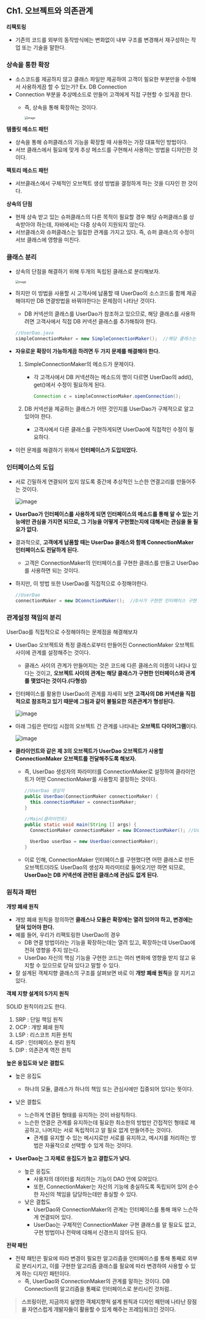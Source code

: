 ## Ch1. 오브젝트와 의존관계
**리팩토링**
- 기존의 코드를 외부의 동작방식에는 변화없이 내부 구조를 변경해서 재구성하는 작업 또는 기술을 말한다.



### **상속을 통한 확장**

- 소스코드를 제공하지 않고 클래스 파일만 제공하여 고객이 필요한 부분만을 수정해서 사용하게끔 할 수 있는가? Ex. DB Connection
- Connection 부분을 추상메소드로 만들어 고객에게 직접 구현할 수 있게끔 한다.
	- 즉, 상속을 통해 확장하는 것이다.
	
	  <img src="https://user-images.githubusercontent.com/40616436/76166481-303b2480-61a2-11ea-8f7d-2776662ad6f8.png" alt="image" style="zoom:50%;" />



**템플릿 메소드 패턴**

- 상속을 통해 슈퍼클래스의 기능을 확장할 때 사용하는 가장 대표적인 방법이다.
- 서브 클래스에서 필요에 맞게 추상 메소드를 구현해서 사용하는 방법을 디자인한 것이다.



**팩토리 메소드 패턴**

- 서브클래스에서 구체적인 오브젝트 생성 방법을 결정하게 하는 것을 디자인 한 것이다.



**상속의 단점**

- 현재 상속 받고 있는 슈퍼클래스의 다른 목적이 필요할 경우 해당 슈퍼클래스를 상속받아야 하는데, 자바에서는 다중 상속이 지원되지 않는다.
- 서브클래스와 슈퍼클래스는 밀접한 관계를 가지고 있다. 즉, 슈퍼 클래스의 수정이 서브 클래스에 영향을 미친다.







### **클래스 분리**

- 상속의 단점을 해결하기 위해 두개의 독립된 클래스로 분리해보자.

  <img src="https://user-images.githubusercontent.com/40616436/75679116-5e1bf700-5cd2-11ea-8700-f176678ca17b.png" alt="image" style="zoom:50%;" />

- 하지만 이 방법을 사용할 시 고객사에 납품할 때 UserDao의 소스코드를 함께 제공해야지만 DB 연결방법을 바꿔야한다는 문제점이 나타난 것이다.

  - DB 커넥션의 클래스를 UserDao가 참조하고 있으므로, 해당 클래스를 사용하려면 고객사에서 직접 DB 커넥션 클래스를 추가해줘야 한다.

  ~~~java
  //UserDao.java
  simpleConnectionMaker = new SimpleConnectionMaker();	//해당 클래스는 고객사마다 다르게 구현될 것.
  ~~~



- **자유로운 확장이 가능하게끔 하려면 두 가지 문제를 해결해야 한다.**

  1. SimpleConnectionMaker의 메소드가 문제이다.

     - 각 고객사에서 DB 커넥션하는 메소드의 명이 다르면 UserDao의 add(), get()에서 수정이 필요하게 된다.

       ~~~java
       Connection c = simpleConnectionMaker.openConnection();
       ~~~

       

  2. DB 커넥션을 제공하는 클래스가 어떤 것인지를 UserDao가 구체적으로 알고 있어야 한다.

     - 고객사에서 다른 클래스를 구현하게되면 UserDao에 직접적인 수정이 필요하다.

- 이런 문제를 해결하기 위해서 **인터페이스가 도입되었다.**







### **인터페이스의 도입**

- 서로 긴밀하게 연결되어 있지 않도록 중간에 추상적인 느슨한 연결고리를 만들어주는 것이다.

  ![image](https://user-images.githubusercontent.com/40616436/75682088-2c0d9380-5cd8-11ea-9894-3a819ba18a2b.png)

- **UserDao가 인터페이스를 사용하게 되면 인터페이스의 메소드를 통해 알 수 있는 기능에만 관심을 가지면 되므로, 그 기능을 어떻게 구현했는지에 대해서는 관심을 둘 필요가 없다.**

- 결과적으로, **고객에게 납품할 때는 UserDao 클래스와 함께 ConnectionMaker 인터페이스도 전달하게 된다.**

  - 고객은 ConnectionMaker의 인터페이스를 구현한 클래스를 만들고 UserDao를 사용하면 되는 것이다.

- 하지만, 이 방법 또한 UserDao를 직접적으로 수정해야한다.

  ~~~java
  //UserDao
  connectionMaker = new DConnctionMaker();	//D사가 구현한 인터페이스 구현 클래스
  ~~~







### **관계설정 책임의 분리**

UserDao를 직접적으로 수정해야하는 문제점을 해결해보자

- UserDao 오브젝트와 특정 클래스로부터 만들어진 ConnectionMaker 오브젝트 사이에 관계를 설정해주는 것이다.

  - 클래스 사이의 관계가 만들어지는 것은 코드에 다른 클래스의 이름이 나타나 있다는 것이고, **오브젝트 사이의 관계는 해당 클래스가 구현한 인터페이스와 관계를 맺었다는 것이다.(다형성)**

- 인터페이스를 활용한 UserDao의 관계를 자세히 보면 **고객사의 DB 커넥션을 직접적으로 참조하고 있기 때문에 그림과 같이 불필요한 의존관계가 형성된다.**

  ![image](https://user-images.githubusercontent.com/40616436/75683517-9f180980-5cda-11ea-804e-106bea7825cd.png)



- 아래 그림은 런타임 시점의 오브젝트 간 관계를 나타내는 **오브젝트 다이어그램**이다.

  ![image](https://user-images.githubusercontent.com/40616436/75683933-5280fe00-5cdb-11ea-9c4c-a5a8ad5f3885.png)



- **클라이언트와 같은 제 3의 오브젝트가 UserDao 오브젝트가 사용할 ConnectionMaker 오브젝트를 전달해주도록 해보자.**

  - 즉, UserDao 생성자의 파라미터를 ConnectionMaker로 설정하여 클라이언트가 어떤 ConnectionMaker를 사용할지 결정하는 것이다.

    ~~~java
    //UserDao 생성자
    public UserDao(ConnectionMaker connectionMaker) {
      this.connectionMaker = connectionMaker;
    }
    
    //Main(클라이언트)
    public static void main(String [] args) {
      ConnectionMaker connectionMaker = new DConnectionMaker();	//UserDao가 사용할 ConnectionMaker 구현 클래스를 결정하고 오브젝트를 만든다.
      
      UserDao userDao = new UserDao(connectionMaker);
    }
    ~~~

  - 이로 인해, ConnectionMaker 인터페이스를 구현했다면 어떤 클래스로 만든 오브젝트더라도 UserDao의 생성자 파라미터로 들어오기만 하면 되므로, **UserDao는 DB 커넥션에 관련된 클래스에 관심도 없게 된다.**







### 원칙과 패턴

**개방 폐쇄 원칙**

- 개방 폐쇄 원칙을 정의하면 **클래스나 모듈은 확장에는 열려 있어야 하고, 변경에는 닫혀 있어야 한다.**
- 예를 들어, 우리가 리팩토링한 UserDao의 경우
  - DB 연결 방법이라는 기능을 확장하는데는 열려 있고, 확장하는데 UserDao에 전혀 영향을 주지 않는다.
  - UserDao 자신의 핵심 기능을 구현한 코드는 여러 변화에 영향을 받지 않고 유지할 수 있으므로 닫혀 있다고 말할 수 있다.
- 잘 설계된 객체지향 클래스의 구조를 살펴보면 바로 이 **개방 폐쇄 원칙**을 잘 지키고 있다.



**객체 지향 설계의 5가지 원칙**

SOLID 원칙이라고도 한다.

1. SRP : 단일 책임 원칙
2. OCP : 개방 폐쇄 원칙
3. LSP : 리스코프 치환 원칙
4. ISP : 인터페이스 분리 원칙
5. DIP : 의존관계 역전 원칙



**높은 응집도와 낮은 결합도**

- 높은 응집도
  - 하나의 모듈, 클래스가 하나의 책임 또는 관심사에만 집중되어 있다는 뜻이다.
- 낮은 결합도
  - 느슨하게 연결된 형태를 유지하는 것이 바람직하다.
  - 느슨한 연결은 관계를 유지하는데 필요한 최소한의 방법만 간접적인 형태로 제공하고, 나머지는 서로 독립적이고 알 필요 없게 만들어주는 것이다.
    - 관계를 유지할 수 있는 메시지로만 서로를 유지하고, 메시지를 처리하는 방법은 자율적으로 선택할 수 있게 하는 것이다.

- **UserDao는 그 자체로 응집도가 높고 결합도가 낮다.**
  - 높은 응집도
    - 사용자의 데이터를 처리하는 기능이 DAO 안에 모여있다.
    - 또한, ConnectionMaker는 자신의 기능에 충실하도록 독립되어 있어 순수한 자신의 책임을 담당하는데만 충실할 수 있다.
  - 낮은 결합도
    - UserDao와 ConnectionMaker의 관계는 인터페이스를 통해 매우 느슨하게 연결되어 있다.
    - UserDao는 구체적인 ConnectionMaker 구현 클래스를 알 필요도 없고, 구현 방법이나 전략에 대해서 신경쓰지 않아도 된다.



**전략 패턴**

- 전략 패턴은 필요에 따라 변경이 필요한 알고리즘을 인터페이스를 통해 통째로 외부로 분리시키고, 이를 구현한 알고리즘 클래스를 필요에 따라 변경하여 사용할 수 있게 하는 디자인 패턴이다.
  - 즉, UserDao와 ConnectionMaker의 관계를 말하는 것이다. DB Connection의 알고리즘을 통째로 인터페이스로 분리시킨 것처럼..



>  **스프링이란, 지금까지 설명한 객체지향적 설계 원칙과 디자인 패턴에 나타난 장점을 자연스럽게 개발자들이 활용할 수 있게 해주는 프레임워크인 것이다.**



